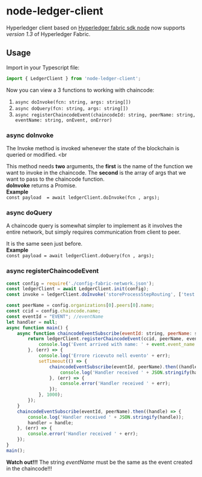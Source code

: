 # node-ledger-client

Hyperledger client based on [Hyperledger fabric sdk node](https://fabric-sdk-node.github.io/) now supports *version 1.3* of Hyperledger Fabric.

## Usage
Import in your Typescript file:<br/>
```javascript
import { LedgerClient } from 'node-ledger-client';
```

Now you can view a 3 functions to working with chaincode: <br>
  1. ```async doInvoke(fcn: string, args: string[])```
  2. ```async doQuery(fcn: string, args: string[])``` 
  3. ```async registerChaincodeEvent(chaincodeId: string, peerName: string, eventName: string, onEvent, onError)```
  
### async doInvoke
The Invoke method is invoked whenever the state of the blockchain is queried or modified. <br
   
This method needs **two** arguments, the **first** is the name of the function we want to invoke in the chaincode. The **second** is the array of args that we want to pass to the chaincode function. <br>
**doInvoke** returns a Promise. <br>
**Example** <br>
`const payload  = await ledgerClient.doInvoke(fcn , args);` <br>


### async doQuery
A chaincode query is somewhat simpler to implement as it involves the entire network, but simply requires communication from client to peer. <br>
   
It is the same seen just before.<br>
**Example** <br>
`const payload = await ledgerClient.doQuery(fcn , args);` <br>

### async registerChaincodeEvent

```javascript
const config = require('./config-fabric-network.json');
const ledgerClient = await LedgerClient.init(config); 
const invoke = ledgerClient.doInvoke('storeProcessStepRouting', ['test']);

const peerName = config.organizations[0].peers[0].name;
const ccid = config.chaincode.name;
const eventId = "EVENT"; //eventName
let handler = null;
async function main() {
    async function chaincodeEventSubscribe(eventId: string, peerName: string) {
        return ledgerClient.registerChaincodeEvent(ccid, peerName, eventId, (event) => {
            console.log('Event arrived with name: ' + event.event_name + ' and with payload ' + Buffer.from(event.payload));
        }, (err) => {
            console.log('Errore ricevuto nell evento' + err);
            setTimeout(() => {
                chaincodeEventSubscribe(eventId, peerName).then((handler) => {
                    console.log('Handler received ' + JSON.stringify(handler));
                }, (err) => {
                    console.error('Handler received ' + err);
                });
            }, 1000);
        });
    }
    chaincodeEventSubscribe(eventId, peerName).then((handle) => {
        console.log('Handler received ' + JSON.stringify(handle));
        handler = handle;
    }, (err) => {
        console.error('Handler received ' + err);
    });
}
main();
```

**Watch out!!!** The string *eventName* must be the same as the event created in the chaincode!!!
 
 


    
